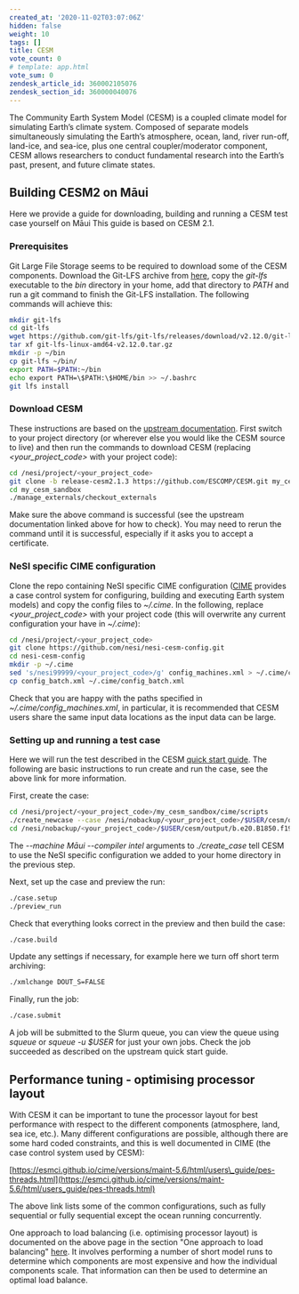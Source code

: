 ```yaml
---
created_at: '2020-11-02T03:07:06Z'
hidden: false
weight: 10
tags: []
title: CESM
vote_count: 0
# template: app.html
vote_sum: 0
zendesk_article_id: 360002105076
zendesk_section_id: 360000040076
---
```


The Community Earth System Model (CESM) is a coupled climate model for
simulating Earth’s climate system. Composed of separate models
simultaneously simulating the Earth’s atmosphere, ocean, land, river
run-off, land-ice, and sea-ice, plus one central coupler/moderator
component, CESM allows researchers to conduct fundamental research into
the Earth’s past, present, and future climate states.

## Building CESM2 on Māui

Here we provide a guide for downloading, building and running a CESM
test case yourself on Māui This guide is based on CESM 2.1.

### Prerequisites

Git Large File Storage seems to be required to download some of the CESM
components. Download the Git-LFS archive from
[here](https://git-lfs.github.com/), copy the *git-lfs* executable to
the *bin* directory in your home, add that directory to *PATH* and run a
git command to finish the Git-LFS installation. The following commands
will achieve this:

```sh
mkdir git-lfs
cd git-lfs
wget https://github.com/git-lfs/git-lfs/releases/download/v2.12.0/git-lfs-linux-amd64-v2.12.0.tar.gz
tar xf git-lfs-linux-amd64-v2.12.0.tar.gz
mkdir -p ~/bin
cp git-lfs ~/bin/
export PATH=$PATH:~/bin
echo export PATH=\$PATH:\$HOME/bin >> ~/.bashrc
git lfs install
```

### Download CESM

These instructions are based on the [upstream
documentation](https://escomp.github.io/CESM/release-cesm2/downloading_cesm.html).
First switch to your project directory (or wherever else you would like
the CESM source to live) and then run the commands to download CESM
(replacing *&lt;your\_project\_code&gt;* with your project code):

``` sh
cd /nesi/project/<your_project_code>
git clone -b release-cesm2.1.3 https://github.com/ESCOMP/CESM.git my_cesm_sandbox
cd my_cesm_sandbox
./manage_externals/checkout_externals
```

Make sure the above command is successful (see the upstream
documentation linked above for how to check). You may need to rerun the
command until it is successful, especially if it asks you to accept a
certificate.

### NeSI specific CIME configuration

Clone the repo containing NeSI specific CIME configuration
([CIME](http://esmci.github.io/cime/versions/master/html/what_cime/index.html)
provides a case control system for configuring, building and executing
Earth system models) and copy the config files to *~/.cime*. In the
following, replace *&lt;your\_project\_code&gt;* with your project code
(this will overwrite any current configuration your have in *~/.cime*):

``` sh
cd /nesi/project/<your_project_code>
git clone https://github.com/nesi/nesi-cesm-config.git
cd nesi-cesm-config
mkdir -p ~/.cime
sed 's/nesi99999/<your_project_code>/g' config_machines.xml > ~/.cime/config_machines.xml
cp config_batch.xml ~/.cime/config_batch.xml
```

Check that you are happy with the paths specified in
*~/.cime/config\_machines.xml*, in particular, it is recommended that
CESM users share the same input data locations as the input data can be
large.

### Setting up and running a test case

Here we will run the test described in the CESM [quick start
guide](https://escomp.github.io/CESM/release-cesm2/quickstart.html). The
following are basic instructions to run create and run the case, see the
above link for more information.

First, create the case:

``` sh
cd /nesi/project/<your_project_code>/my_cesm_sandbox/cime/scripts
./create_newcase --case /nesi/nobackup/<your_project_code>/$USER/cesm/output/b.e20.B1850.f19_g17.test --compset B1850 --res f19_g17 --machine maui --compiler intel
cd /nesi/nobackup/<your_project_code>/$USER/cesm/output/b.e20.B1850.f19_g17.test
```

The *--machine Māui --compiler intel* arguments to *./create\_case* tell
CESM to use the NeSI specific configuration we added to your home
directory in the previous step.

Next, set up the case and preview the run:

``` sh
./case.setup
./preview_run
```

Check that everything looks correct in the preview and then build the
case:

``` sh
./case.build
```

Update any settings if necessary, for example here we turn off short
term archiving:

``` sh
./xmlchange DOUT_S=FALSE
```

Finally, run the job:

``` sh
./case.submit
```

A job will be submitted to the Slurm queue, you can view the queue using
*squeue* or *squeue -u $USER* for just your own jobs. Check the job
succeeded as described on the upstream quick start guide.

## Performance tuning - optimising processor layout

With CESM it can be important to tune the processor layout for best
performance with respect to the different components (atmosphere, land,
sea ice, etc.). Many different configurations are possible, although
there are some hard coded constraints, and this is well documented in
CIME (the case control system used by CESM):

[https://esmci.github.io/cime/versions/maint-5.6/html/users\_guide/pes-threads.html](https://esmci.github.io/cime/versions/maint-5.6/html/users_guide/pes-threads.html)

The above link lists some of the common configurations, such as fully
sequential or fully sequential except the ocean running concurrently.

One approach to load balancing (i.e. optimising processor layout) is
documented on the above page in the section "One approach to load
balancing"
[here](https://esmci.github.io/cime/versions/maint-5.6/html/users_guide/pes-threads.html).
It involves performing a number of short model runs to determine which
components are most expensive and how the individual components scale.
That information can then be used to determine an optimal load balance.
